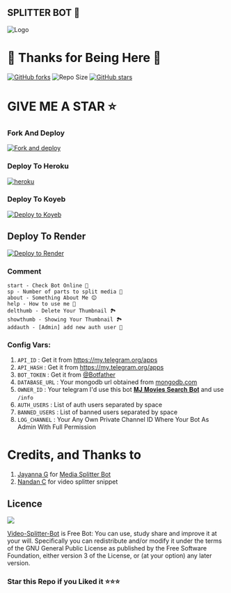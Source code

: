 
## SPLITTER BOT 🚀


![Logo](https://github.com/JayaG-gowda/Video-Splitter-Bot/assets/119968609/81a81d0e-cc07-4c60-828b-3f4ca01cfd7b)

# 🤍 Thanks for Being Here 🤍

[![GitHub forks](https://img.shields.io/github/forks/JayaG-gowda/Video-Splitter-Bot?&style=flat-square&logo=github)](https://github.com/JayaG-gowda/Video-Splitter-Bot/fork)
![Repo Size](https://img.shields.io/github/repo-size/JayaG-gowda/Video-Splitter-Bot?&style=flat-square&logo=github)
[![GitHub stars](https://img.shields.io/github/stars/JayaG-gowda/Video-Splitter-Bot?&style=flat-square&logo=github)](https://github.com/JayaG-gowda/Video-Splitter-Bot/stargazers)

  
# GIVE ME A STAR ⭐

### Fork And Deploy

<a href="https://github.com/JayaG-gowda/Video-Splitter-Bot/fork"><img alt="Fork and deploy" src="https://img.shields.io/badge/-Fork%20And%20Deploy-black?style=for-the-badge&logo=github&logoColor=white"/></a> 

### Deploy To Heroku

<a href="https://dashboard.heroku.com/new?template=https://github.com/JayaG-gowda/Video-Splitter-Bot"><img alt="heroku" src="https://img.shields.io/badge/-Deploy%20To%20Heroku-purple?style=for-the-badge&logo=heroku&logoColor=white"/></a> 

### Deploy To Koyeb

[![Deploy to Koyeb](https://www.koyeb.com/static/images/deploy/button.svg)](https://app.koyeb.com/deploy?type=git&repository=github.com/JayaG-gowda/Video-Splitter-Bot&branch=main&name=Video-Splitter-Bot)

## Deploy To Render                     

[![Deploy to Render](https://render.com/images/deploy-to-render-button.svg)](https://render.com/deploy?repo=https://github.com/JayaG-gowda/Video-Splitter-Bot)


### Comment

```
start - Check Bot Online 🔔
sp - Number of parts to split media 🎥
about - Something About Me 😌
help - How to use me 🤔
delthumb - Delete Your Thumbnail 🏞
showthumb - Showing Your Thumbnail 🏞
addauth - [Admin] add new auth user 🎉
```


### Config Vars:

1. `API_ID` : Get it from https://my.telegram.org/apps 
2. `API_HASH` : Get it from https://my.telegram.org/apps
3. `BOT_TOKEN` : Get it from [@Botfather](https://t.me/botfather)
4. `DATABASE_URL` : Your mongodb url obtained from [mongodb.com](https://www.mongodb.com)
5. `OWNER_ID` : Your telegram I'd use this bot [𝐌𝐉 𝐌𝐨𝐯𝐢𝐞𝐬 𝐒𝐞𝐚𝐫𝐜𝐡 𝐁𝐨𝐭](https://telegram.dog/mj_search_bot) and use `/info`
6. `AUTH_USERS` : List of auth users separated by space
7. `BANNED_USERS` : List of banned users separated by space
8. `LOG_CHANNEL` : Your Any Own Private Channel ID Where Your Bot As Admin With Full Permission


# Credits, and Thanks to

1. [Jayanna G](https://github.com/JayaG-gowda) for [Media Splitter Bot](https://t.me/media_splitter_bot)
2. [Nandan C](https://github.com/) for video splitter snippet

## Licence

<a href="https://github.com/JayaG-gowda/Video-Splitter-Bot/blob/main/LICENSE"><img src="https://camo.githubusercontent.com/b7114f43bc3473adbfc25e0939e754b96456520685aeb58da630537dd08403f9/68747470733a2f2f7777772e676e752e6f72672f67726170686963732f67706c76332d3132377835312e706e67"><a/>

<a href="https://github.com/JayaG-gowda/Video-Splitter-Bot">Video-Splitter-Bot</a> is Free Bot: You can use, study share and improve it at your will. Specifically you can redistribute and/or modify it under the terms of the GNU General Public License as published by the Free Software Foundation, either version 3 of the License, or (at your option) any later version.

<h3>Star this Repo if you Liked it ⭐⭐⭐</h3>

